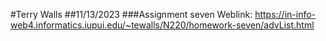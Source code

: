 #Terry Walls
##11/13/2023
###Assignment seven
Weblink: https://in-info-web4.informatics.iupui.edu/~tewalls/N220/homework-seven/advList.html
